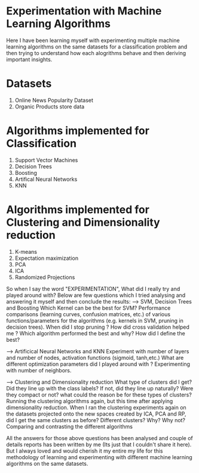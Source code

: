 # Experimentation with Machine Learning Algorithms

Here I have been learning myself with experimenting multiple machine learning algorithms on the same datasets for a classification problem and then trying to understand how each alogrithms behave and then deriving important insights.

# Datasets
1) Online News Popularity Dataset
2) Organic Products store data

# Algorithms implemented for Classification
1) Support Vector Machines
2) Decision Trees
3) Boosting
4) Artifical Neural Networks
5) KNN

# Algorithms implemented for Clustering and Dimensionality reduction
1) K-means
2) Expectation maximization
3) PCA
4) ICA
5) Randomized Projections


So when I say the word "EXPERIMENTATION", What did I really try and played around with? Below are few questions which I tried analysing and answering it myself and then conclude the results:
--> SVM, Decision Trees and Boosting
Which Kernel can be the best for SVM? Performance comparisons (learning curves, confusion matrices, etc.) of various functions/parameters for the algorithms (e.g. kernels in SVM, pruning in decision trees). When did I stop pruning ? How did cross validation helped me ? Which algorithm performed the best and why? How did I define the best? 

--> Artificical Neural Networks and KNN
Experiment with number of layers and number of nodes, activation functions (sigmoid, tanh,etc.) What are different optimization parameters did I played around with ?  Experimenting with number of neighbors.

--> Clustering and Dimensionality reduction
What type of clusters did I get? Did they line up with the class labels? If not, did they line up
naturally? Were they compact or not? what could the reason be for these types of clusters? Running the clustering algorithms again, but this time after applying dimensionality reduction. When I ran the clustering experiments again on the datasets projected onto the new
spaces created by ICA, PCA and RP, did I get the same clusters as before? Different clusters? Why? Why not? Comparing and contrasting the different algorithms

All the answers for those above questions has been analysed and couple of details reports has been written by me (Its just that I couldn't share it here). But I always loved and would cherish it my entire my life for this methodology of learning and experimenting with different machine learning algorithms on the same datasets.
